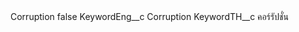 <?xml version="1.0" encoding="UTF-8"?>
<CustomMetadata xmlns="http://soap.sforce.com/2006/04/metadata" xmlns:xsi="http://www.w3.org/2001/XMLSchema-instance" xmlns:xsd="http://www.w3.org/2001/XMLSchema">
    <label>Corruption</label>
    <protected>false</protected>
    <values>
        <field>KeywordEng__c</field>
        <value xsi:type="xsd:string">Corruption</value>
    </values>
    <values>
        <field>KeywordTH__c</field>
        <value xsi:type="xsd:string">คอร์รัปชั่น</value>
    </values>
</CustomMetadata>
